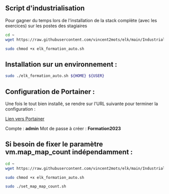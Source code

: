 ## Script d'industrialisation
Pour gagner du temps lors de l'installation de la stack complète (avec les exercices) sur les postes des stagiaires

``` sh
cd ~
wget https://raw.githubusercontent.com/vincent2mots/elk/main/Industrialisation/elk_formation_auto.sh -O elk_formation_auto.sh
```

``` sh
sudo chmod +x elk_formation_auto.sh
```

## Installation sur un environnement :
``` sh
sudo ./elk_formation_auto.sh ${HOME} ${USER}
```

## Configuration de Portainer :
Une fois le tout bien installé, se rendre sur l'URL suivante pour terminer la configuration :

[Lien vers Portainer](https://localhost:9443)


Compte : **admin**
Mot de passe à créer : **Formation2023**

## Si besoin de fixer le paramètre vm.map_map_count indépendamment :

``` sh
cd ~
wget https://raw.githubusercontent.com/vincent2mots/elk/main/Industrialisation/set_max_map_count.sh -O elk_formation_auto.sh
```

``` sh
sudo chmod +x elk_formation_auto.sh
```

``` sh
sudo ./set_map_map_count.sh
```
